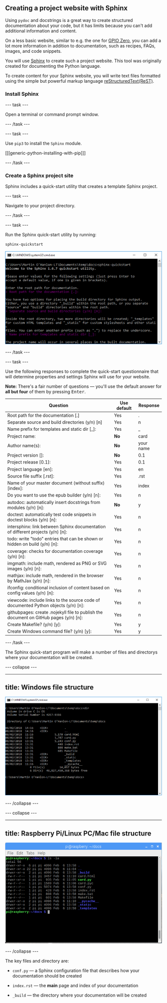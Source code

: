 ## Creating a project website with Sphinx

Using `pydoc` and docstrings is a great way to create structured documentation about your code, but it has limits because you can't add additional information and content.

On a less basic website, similar to e.g. the one for [GPIO Zero](https://gpiozero.readthedocs.io), you can add a lot more information in addition to documentation, such as recipes, FAQs, images, and code snippets.

You will use [Sphinx](http://www.sphinx-doc.org) to create such a project website. This tool was originally created for documenting the Python language.

To create content for your Sphinx website, you will write text files formatted using the simple but powerful markup language [reStructuredText(ReST)](http://docutils.sourceforge.net/rst.html).

### Install Sphinx

--- task ---

Open a terminal or command prompt window.

--- /task ---

--- task ---

Use `pip3` to install the `Sphinx` module.

[[[generic-python-installing-with-pip]]]

--- /task ---

### Create a Sphinx project site

Sphinx includes a quick-start utility that creates a template Sphinx project. 

--- task ---

Navigate to your project directory.

--- /task ---

--- task ---

Run the Sphinx quick-start utility by running:

```bash
sphinx-quickstart
```

![run sphinx](images/run_sphinx.PNG)

--- /task ---

--- task ---

Use the following responses to complete the quick-start questionnaire that will determine properties and settings Sphinx will use for your website.

**Note:** There's a fair number of questions — you'll use the default answer for **all but four** of them by pressing <kbd>Enter</kbd>.


| Question | Use default | Response 
| - | - | - |
| Root path for the documentation [.] | Yes | . |
| Separate source and build directories (y/n) [n] | Yes | n |
| Name prefix for templates and static dir [_]: | Yes | _ |
| Project name:  | **No** | card |
| Author name(s): | **No** | your name |
| Project version []:| **No** | 0.1 |
| Project release [0.1]: | Yes | 0.1 |
| Project language [en]: | Yes | en |
| Source file suffix [.rst]: | Yes | .rst |
| Name of your master document (without suffix) [index]: | Yes | index |
| Do you want to use the epub builder (y/n) [n]: | Yes | n |
| autodoc: automatically insert docstrings from modules (y/n) [n]: | **No** | y |
| doctest: automatically test code snippets in doctest blocks (y/n) [n]: | Yes | n |
| intersphinx: link between Sphinx documentation of different projects (y/n) [n]: | Yes | n |
| todo: write "todo" entries that can be shown or hidden on build (y/n) [n]: | Yes | n |
| coverage: checks for documentation coverage (y/n) [n]: | Yes | n |
| imgmath: include math, rendered as PNG or SVG images (y/n) [n]: | Yes | n |
| mathjax: include math, rendered in the browser by MathJax (y/n) [n]: | Yes | n |
| ifconfig: conditional inclusion of content based on config values (y/n) [n]: | Yes | n |
| viewcode: include links to the source code of documented Python objects (y/n) [n]: | Yes | n |
| githubpages: create .nojekyll file to publish the document on GitHub pages (y/n) [n]: | Yes | n |
| Create Makefile? (y/n) [y]: | Yes | y |
| Create Windows command file? (y/n) [y]: | Yes | y |

--- /task ---

The Sphinx quick-start program will make a number of files and directorys where your documentation will be created.

--- collapse ---

---
title: Windows file structure
---

![sphinx files windows](images/sphinx_files_windows.PNG)

--- /collapse ---

--- collapse ---

---
title: Raspberry Pi/Linux PC/Mac file structure
---

![sphinx files linux](images/sphinx_files_linux.PNG)

--- /collapse ---

The key files and directory are:

+ `conf.py` — a Sphinx configuration file that describes how your documentation should be created

+ `index.rst` — the **main** page and index of your documentation

+ `_build` — the directory where your documentation will be created

